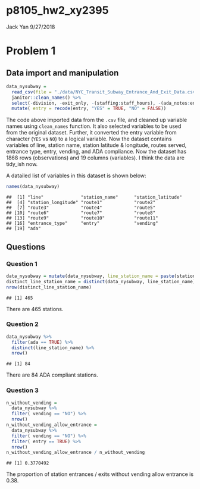p8105\_hw2\_xy2395
================
Jack Yan
9/27/2018

Problem 1
=========

Data import and manipulation
----------------------------

``` r
data_nysubway = 
  read_csv(file = "./data/NYC_Transit_Subway_Entrance_And_Exit_Data.csv") %>% 
  janitor::clean_names() %>% 
  select(-division, -exit_only, -(staffing:staff_hours), -(ada_notes:entrance_location)) %>% 
  mutate( entry = recode(entry, "YES" = TRUE, "NO" = FALSE))
```

The code above imported data from the `.csv` file, and cleaned up variable names using `clean_names` function. It also selected variables to be used from the original dataset. Further, it converted the entry variable from character (`YES` vs `NO`) to a logical variable. Now the dataset contains variables of line, station name, station latitude & longitude, routes served, entrance type, entry, vending, and ADA compliance. Now the dataset has 1868 rows (observations) and 19 columns (variables). I think the data are tidy\_ish now.

A datailed list of variables in this dataset is shown below:

``` r
names(data_nysubway)
```

    ##  [1] "line"              "station_name"      "station_latitude" 
    ##  [4] "station_longitude" "route1"            "route2"           
    ##  [7] "route3"            "route4"            "route5"           
    ## [10] "route6"            "route7"            "route8"           
    ## [13] "route9"            "route10"           "route11"          
    ## [16] "entrance_type"     "entry"             "vending"          
    ## [19] "ada"

Questions
---------

### Question 1

``` r
data_nysubway = mutate(data_nysubway, line_station_name = paste(station_name, line) )
distinct_line_station_name = distinct(data_nysubway, line_station_name)
nrow(distinct_line_station_name)
```

    ## [1] 465

There are 465 stations.

### Question 2

``` r
data_nysubway %>% 
  filter(ada == TRUE) %>% 
  distinct(line_station_name) %>% 
  nrow()
```

    ## [1] 84

There are 84 ADA compliant stations.

### Question 3

``` r
n_without_vending =
  data_nysubway %>% 
  filter( vending == "NO") %>% 
  nrow()
n_without_vending_allow_entrance = 
  data_nysubway %>% 
  filter( vending == "NO") %>% 
  filter( entry == TRUE) %>% 
  nrow()
n_without_vending_allow_entrance / n_without_vending
```

    ## [1] 0.3770492

The proportion of station entrances / exits without vending allow entrance is 0.38.
